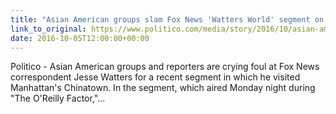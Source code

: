 ```yaml
---
title: "Asian American groups slam Fox News 'Watters World' segment on Chinatown"
link_to_original: https://www.politico.com/media/story/2016/10/asian-american-groups-slam-fox-news-watters-world-segment-on-chinatown-004797)  
date: 2016-10-05T12:00:00+00:00
---
```


Politico - Asian American groups and reporters are crying foul at Fox News correspondent Jesse Watters for a recent segment in which he visited Manhattan's Chinatown. In the segment, which aired Monday night during "The O'Reilly Factor,"...  
